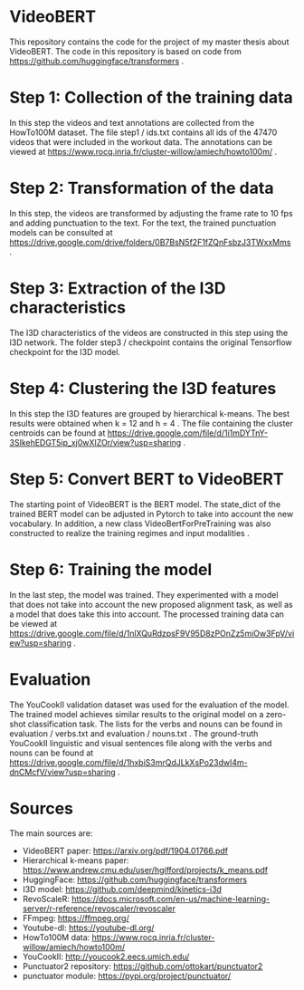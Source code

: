 # VideoBERT
This repository contains the code for the project of my master thesis about VideoBERT. The code in this repository is based on code from https://github.com/huggingface/transformers .

# Step 1: Collection of the training data
In this step the videos and text annotations are collected from the HowTo100M dataset. The file step1 / ids.txt contains all ids of the 47470 videos that were included in the workout data. The annotations can be viewed at https://www.rocq.inria.fr/cluster-willow/amiech/howto100m/ .

# Step 2: Transformation of the data
In this step, the videos are transformed by adjusting the frame rate to 10 fps and adding punctuation to the text. For the text, the trained punctuation models can be consulted at https://drive.google.com/drive/folders/0B7BsN5f2F1fZQnFsbzJ3TWxxMms .

# Step 3: Extraction of the I3D characteristics
The I3D characteristics of the videos are constructed in this step using the I3D network. The folder step3 / checkpoint contains the original Tensorflow checkpoint for the I3D model.

# Step 4: Clustering the I3D features
In this step the I3D features are grouped by hierarchical k-means. The best results were obtained when k = 12 and h = 4 . The file containing the cluster centroids can be found at https://drive.google.com/file/d/1i1mDYTnY-3SIkehEDGT5ip_xj0wXIZOr/view?usp=sharing .

# Step 5: Convert BERT to VideoBERT
The starting point of VideoBERT is the BERT model. The state_dict of the trained BERT model can be adjusted in Pytorch to take into account the new vocabulary. In addition, a new class VideoBertForPreTraining was also constructed to realize the training regimes and input modalities .

# Step 6: Training the model
In the last step, the model was trained. They experimented with a model that does not take into account the new proposed alignment task, as well as a model that does take this into account. The processed training data can be viewed at https://drive.google.com/file/d/1nlXQuRdzpsF9V95D8zPOnZz5miOw3FpV/view?usp=sharing .

# Evaluation
The YouCookII validation dataset was used for the evaluation of the model. The trained model achieves similar results to the original model on a zero-shot classification task. The lists for the verbs and nouns can be found in evaluation / verbs.txt and evaluation / nouns.txt . The ground-truth YouCookII linguistic and visual sentences file along with the verbs and nouns can be found at https://drive.google.com/file/d/1hxbiS3mrQdJLkXsPo23dwl4m-dnCMcfV/view?usp=sharing .


# Sources
The main sources are:
  - VideoBERT paper: https://arxiv.org/pdf/1904.01766.pdf
  - Hierarchical k-means paper: https://www.andrew.cmu.edu/user/hgifford/projects/k_means.pdf
  - HuggingFace: https://github.com/huggingface/transformers
  - I3D model: https://github.com/deepmind/kinetics-i3d
  - RevoScaleR: https://docs.microsoft.com/en-us/machine-learning-server/r-reference/revoscaler/revoscaler
  - FFmpeg: https://ffmpeg.org/
  - Youtube-dl: https://youtube-dl.org/
  - HowTo100M data: https://www.rocq.inria.fr/cluster-willow/amiech/howto100m/
  - YouCookII: http://youcook2.eecs.umich.edu/
  - Punctuator2 repository: https://github.com/ottokart/punctuator2
  - punctuator module: https://pypi.org/project/punctuator/
